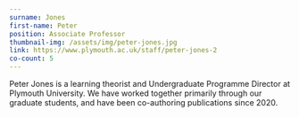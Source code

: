 ```yaml
---
surname: Jones
first-name: Peter
position: Associate Professor
thumbnail-img: /assets/img/peter-jones.jpg
link: https://www.plymouth.ac.uk/staff/peter-jones-2
co-count: 5
---
```


Peter Jones is a learning theorist and Undergraduate Programme Director at Plymouth University. We have worked together primarily through our graduate students, and have been co-authoring publications since 2020. 






